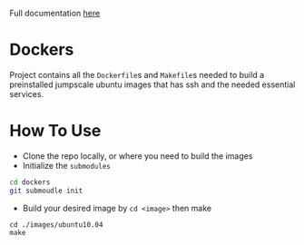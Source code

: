 Full documentation [here](http://gig.gitbooks.io/jumpscale/content/Howto/How%20To%20Use%20Docker.html) 

# Dockers
Project contains all the `Dockerfile`s and `Makefile`s needed to build a preinstalled jumpscale ubuntu images that
has ssh and the needed essential services.

# How To Use
- Clone the repo locally, or where you need to build the images
- Initialize the `submodules`
```bash
cd dockers
git submoudle init
```
- Build your desired image by `cd <image>` then make
```base
cd ./images/ubuntu10.04
make
```
